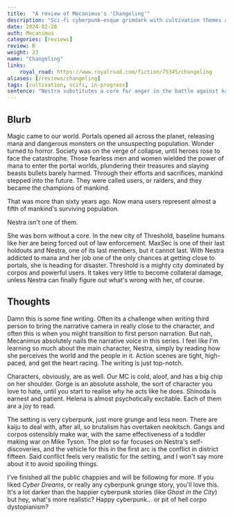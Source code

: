 ```yaml
---
title:  "A review of Mecanimus's 'Changeling'"
description: "Sci-fi cyberpunk-esque grimdark with cultivation themes as humanity fends off portals and kaiju."
date: 2024-02-28
auth: Mecanimus
categories: [reviews]
review: B
weight: 23
name: "Changeling"
links:
    royal_road: https://www.royalroad.com/fiction/75345/changeling
aliases: [/reviews/changeling]
tags: [cultivation, scifi, in-progress]
sentence: "Nestra substitutes a core for anger in the battle against kaiju and monsters."
---
```



## Blurb



Magic came to our world. Portals opened all across the planet, releasing mana and dangerous monsters on the unsuspecting population. Wonder turned to horror. Society was on the verge of collapse, until heroes rose to face the catastrophe. Those fearless men and women wielded the power of mana to enter the portal worlds, plundering their treasures and slaying beasts bullets barely harmed. Through their efforts and sacrifices, mankind stepped into the future. They were called users, or raiders, and they became the champions of mankind.

That was more than sixty years ago. Now mana users represent almost a fifth of mankind's surviving population.

Nestra isn't one of them.

She was born without a core. In the new city of Threshold, baseline humans like her are being forced out of law enforcement. MaxSec is one of their last holdouts and Nestra, one of its last members, but it cannot last. With Nestra addicted to mana and her job one of the only chances at getting close to portals, she is heading for disaster. Threshold is a mighty city dominated by corpos and powerful users. It takes very little to become collateral damage, unless Nestra can finally figure out what's wrong with her, of course.


## Thoughts

Damn this is some fine writing. Often its a challenge when writing third person to bring the narrative camera in really close to the character, and often this is when you might transition to first person narration. But nah, Mecanimus absolutely nails the narrative voice in this series. I feel like I'm learning so much about the main character, Nestra, simply by reading how she perceives the world and the people in it. Action scenes are tight, high-paced, and get the heart racing. The writing is just top-notch.

Characters, obviously, are as well. Our MC is cold, aloof, and has a big chip on her shoulder. Gorge is an absolute asshole, the sort of character you love to hate, until you start to realise *why* he acts like he does. Shinoda is earnest and patient. Helena is almost psychotically excitable. Each of them are a joy to read.

The setting is very cyberpunk, just more grunge and less neon. There are kaiju to deal with, after all, so brutalism has overtaken neokitsch. Gangs and corpos ostensibly make war, with the same effectiveness of a toddler making war on Mike Tyson. The plot so far focuses on Nestra's self-discoveries, and the vehicle for this in the first arc is the conflict in district fifteen. Said conflict feels very realistic for the setting, and I won't say more about it to avoid spoiling things.

I've finished all the public chappies and will be following for more. If you liked *Cyber Dreams*, or really any cyberpunk grunge story, you'll love this. It's a lot darker than the happier cyberpunk stories (like *Ghost in the City*) but hey, what's more realistic? Happy cyberpunk... or pit of hell corpo dystopianism?

